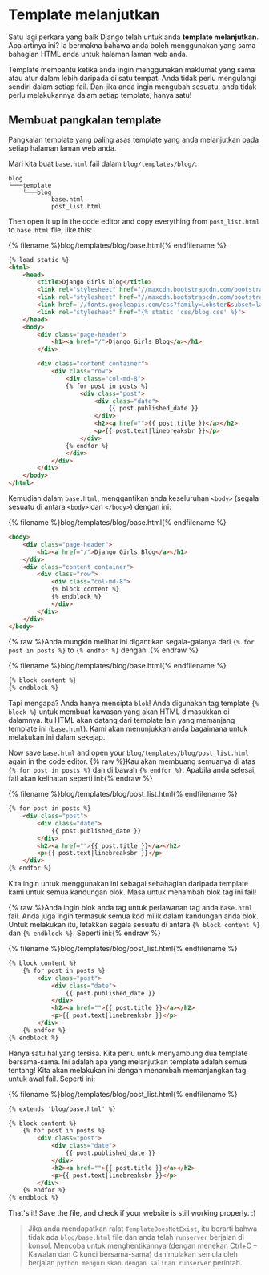 # Template melanjutkan

Satu lagi perkara yang baik Django telah untuk anda **template melanjutkan**. Apa artinya ini? Ia bermakna bahawa anda boleh menggunakan yang sama bahagian HTML anda untuk halaman laman web anda.

Template membantu ketika anda ingin menggunakan maklumat yang sama atau atur dalam lebih daripada di satu tempat. Anda tidak perlu mengulangi sendiri dalam setiap fail. Dan jika anda ingin mengubah sesuatu, anda tidak perlu melakukannya dalam setiap template, hanya satu!

## Membuat pangkalan template

Pangkalan template yang paling asas template yang anda melanjutkan pada setiap halaman laman web anda.

Mari kita buat `base.html` fail dalam `blog/templates/blog/`:

    blog
    └───template
        └───blog
                base.html
                post_list.html
    

Then open it up in the code editor and copy everything from `post_list.html` to `base.html` file, like this:

{% filename %}blog/templates/blog/base.html{% endfilename %}

```html
{% load static %}
<html>
    <head>
        <title>Django Girls blog</title>
        <link rel="stylesheet" href="//maxcdn.bootstrapcdn.com/bootstrap/3.2.0/css/bootstrap.min.css">
        <link rel="stylesheet" href="//maxcdn.bootstrapcdn.com/bootstrap/3.2.0/css/bootstrap-theme.min.css">
        <link href='//fonts.googleapis.com/css?family=Lobster&subset=latin,latin-ext' rel='stylesheet' type='text/css'>
        <link rel="stylesheet" href="{% static 'css/blog.css' %}">
    </head>
    <body>
        <div class="page-header">
            <h1><a href="/">Django Girls Blog</a></h1>
        </div>

        <div class="content container">
            <div class="row">
                <div class="col-md-8">
                {% for post in posts %}
                    <div class="post">
                        <div class="date">
                            {{ post.published_date }}
                        </div>
                        <h2><a href="">{{ post.title }}</a></h2>
                        <p>{{ post.text|linebreaksbr }}</p>
                    </div>
                {% endfor %}
                </div>
            </div>
        </div>
    </body>
</html>
```

Kemudian dalam `base.html`, menggantikan anda keseluruhan `<body>` (segala sesuatu di antara `<body>` dan `</body>`) dengan ini:

{% filename %}blog/templates/blog/base.html{% endfilename %}

```html
<body>
    <div class="page-header">
        <h1><a href="/">Django Girls Blog</a></h1>
    </div>
    <div class="content container">
        <div class="row">
            <div class="col-md-8">
            {% block content %}
            {% endblock %}
            </div>
        </div>
    </div>
</body>
```

{% raw %}Anda mungkin melihat ini digantikan segala-galanya dari `{% for post in posts %}` to `{% endfor %}` dengan: {% endraw %}

{% filename %}blog/templates/blog/base.html{% endfilename %}

```html
{% block content %}
{% endblock %}
```

Tapi mengapa? Anda hanya mencipta `blok`! Anda digunakan tag template `{% block %}` untuk membuat kawasan yang akan HTML dimasukkan di dalamnya. Itu HTML akan datang dari template lain yang memanjang template ini (`base.html`). Kami akan menunjukkan anda bagaimana untuk melakukan ini dalam sekejap.

Now save `base.html` and open your `blog/templates/blog/post_list.html` again in the code editor. {% raw %}Kau akan membuang semuanya di atas `{% for post in posts %}` dan di bawah `{% endfor %}`. Apabila anda selesai, fail akan kelihatan seperti ini:{% endraw %}

{% filename %}blog/templates/blog/post_list.html{% endfilename %}

```html
{% for post in posts %}
    <div class="post">
        <div class="date">
            {{ post.published_date }}
        </div>
        <h2><a href="">{{ post.title }}</a></h2>
        <p>{{ post.text|linebreaksbr }}</p>
    </div>
{% endfor %}
```

Kita ingin untuk menggunakan ini sebagai sebahagian daripada template kami untuk semua kandungan blok. Masa untuk menambah blok tag ini fail!

{% raw %}Anda ingin blok anda tag untuk perlawanan tag anda `base.html` fail. Anda juga ingin termasuk semua kod milik dalam kandungan anda blok. Untuk melakukan itu, letakkan segala sesuatu di antara `{% block content %}` dan `{% endblock %}`. Seperti ini:{% endraw %}

{% filename %}blog/templates/blog/post_list.html{% endfilename %}

```html
{% block content %}
    {% for post in posts %}
        <div class="post">
            <div class="date">
                {{ post.published_date }}
            </div>
            <h2><a href="">{{ post.title }}</a></h2>
            <p>{{ post.text|linebreaksbr }}</p>
        </div>
    {% endfor %}
{% endblock %}
```

Hanya satu hal yang tersisa. Kita perlu untuk menyambung dua template bersama-sama. Ini adalah apa yang melanjutkan template adalah semua tentang! Kita akan melakukan ini dengan menambah memanjangkan tag untuk awal fail. Seperti ini:

{% filename %}blog/templates/blog/post_list.html{% endfilename %}

```html
{% extends 'blog/base.html' %}

{% block content %}
    {% for post in posts %}
        <div class="post">
            <div class="date">
                {{ post.published_date }}
            </div>
            <h2><a href="">{{ post.title }}</a></h2>
            <p>{{ post.text|linebreaksbr }}</p>
        </div>
    {% endfor %}
{% endblock %}
```

That's it! Save the file, and check if your website is still working properly. :)

> Jika anda mendapatkan ralat `TemplateDoesNotExist`, itu berarti bahwa tidak ada `blog/base.html` file dan anda telah `runserver` berjalan di konsol. Mencoba untuk menghentikannya (dengan menekan Ctrl+C – Kawalan dan C kunci bersama-sama) dan mulakan semula oleh berjalan `python menguruskan.dengan salinan runserver` perintah.